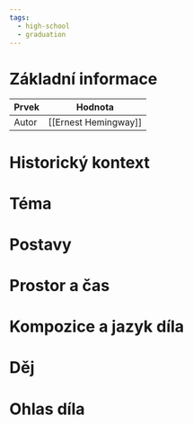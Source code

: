 ```yaml
---
tags:
  - high-school
  - graduation
---
```

# Základní informace
| Prvek | Hodnota              |
| ----- | -------------------- |
| Autor | [[Ernest Hemingway]] |
# Historický kontext
# Téma
# Postavy
# Prostor a čas
# Kompozice a jazyk díla
# Děj
# Ohlas díla